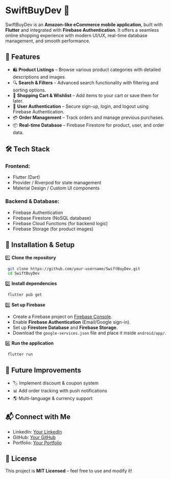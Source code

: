 # SwiftBuyDev 🛒

SwiftBuyDev is an **Amazon-like eCommerce mobile application**, built with **Flutter** and integrated with **Firebase Authentication**. It offers a seamless online shopping experience with modern UI/UX, real-time database management, and smooth performance.

## 🚀 Features

- 🛍️ **Product Listings** – Browse various product categories with detailed descriptions and images.
- 🔍 **Search & Filters** – Advanced search functionality with filtering and sorting options.
- 🛒 **Shopping Cart & Wishlist** – Add items to your cart or save them for later.
- 🔐 **User Authentication** – Secure sign-up, login, and logout using Firebase Authentication.
- 💳 **Order Management** – Track orders and manage previous purchases.
- 📦 **Real-time Database** – Firebase Firestore for product, user, and order data.

## 🛠️ Tech Stack

### **Frontend:**
- Flutter (Dart)
- Provider / Riverpod for state management
- Material Design / Custom UI components

### **Backend & Database:**
- Firebase Authentication
- Firebase Firestore (NoSQL database)
- Firebase Cloud Functions (for backend logic)
- Firebase Storage (for product images)

## 📂 Installation & Setup

1️⃣ **Clone the repository**
```sh
 git clone https://github.com/your-username/SwiftBuyDev.git
 cd SwiftBuyDev
```

2️⃣ **Install dependencies**
```sh
 flutter pub get
```

3️⃣ **Set up Firebase**
- Create a Firebase project on [Firebase Console](https://console.firebase.google.com/).
- Enable **Firebase Authentication** (Email/Google sign-in).
- Set up **Firestore Database** and **Firebase Storage**.
- Download the `google-services.json` file and place it inside `android/app/`.

4️⃣ **Run the application**
```sh
 flutter run
```

## 🎯 Future Improvements
- 🏷️ Implement discount & coupon system
- 📊 Add order tracking with push notifications
- 🌎 Multi-language & currency support

## 📬 Connect with Me
- LinkedIn: [Your LinkedIn](https://linkedin.com/in/yourusername)
- GitHub: [Your GitHub](https://github.com/your-username)
- Portfolio: [Your Portfolio](https://yourportfolio.com)

## 📜 License
This project is **MIT Licensed** – feel free to use and modify it!
